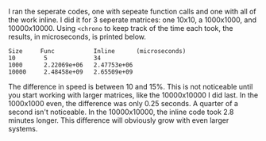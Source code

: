 I ran the seperate codes, one with sepeate function calls and one with all of the work inline. 
I did it for 3 seperate matrices: one 10x10, a 1000x1000, and 10000x10000. Using `<chrono` to keep
track of the time each took, the results, in microseconds, is printed below. 
```
Size     Func           Inline      (microseconds)
10        5             34
1000      2.22069e+06   2.47753e+06
10000     2.48458e+09   2.65509e+09
```
The difference in speed is between 10 and 15%. This is not noticeable until you start working
with larger matrices, like the 10000x10000 I did last. In the 1000x1000 even, the difference was 
only 0.25 seconds. A quarter of a second isn't noticeable. In the 10000x10000, the inline code took 
2.8 minutes longer. This difference will obviously grow with even larger systems.
